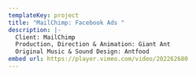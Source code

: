 ```yaml
---
templateKey: project
title: "MailChimp: Facebook Ads "
description: |-
  Client: MailChimp
  Production, Direction & Animation: Giant Ant
  Original Music & Sound Design: Antfood
embed url: https://player.vimeo.com/video/202262680
---
```

